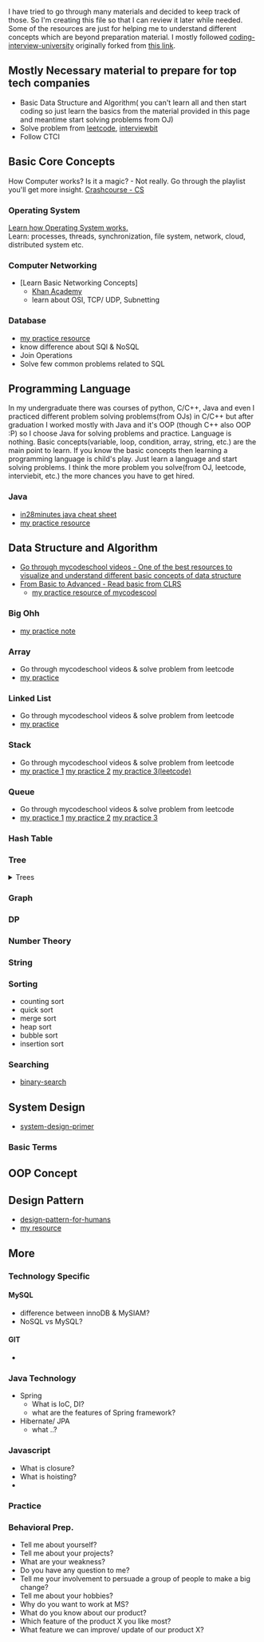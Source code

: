 I have tried to go through many materials and decided to keep track of those. So I'm creating this file so that I can review it later while needed. Some of the resources are just for helping me to understand different concepts which are beyond preparation material. 
I mostly followed [coding-interview-university](https://github.com/transparent2/coding-interview-university) originally forked from [this link](https://github.com/jwasham/coding-interview-university). 
## Mostly Necessary material to prepare for top tech companies
  - Basic Data Structure and Algorithm( you can't learn all and then start coding so just learn the basics from the material provided in this page and meantime start solving problems from OJ)
  - Solve problem from [leetcode](https://leetcode.com/), [interviewbit](http://interviewbit.com/)
  - Follow CTCI

## Basic Core Concepts
How Computer works? Is it a magic? - Not really. Go through the playlist you'll get more insight. [Crashcourse - CS](https://www.youtube.com/watch?v=tpIctyqH29Q&list=PL8dPuuaLjXtNlUrzyH5r6jN9ulIgZBpdo)
### Operating System
  [Learn how Operating System works.](https://www.youtube.com/playlist?list=PL--jIyXjDXf6Q4XA6q8RYnyChYzJ0K0F2 ) \
  Learn:  processes, threads, synchronization, file system, network, cloud, distributed system etc.
### Computer Networking
  - [Learn Basic Networking Concepts] 
    - [Khan Academy](https://www.khanacademy.org/computing/computer-science/internet-intro)
    - learn about OSI, TCP/ UDP, Subnetting
### Database
  - [my practice resource](https://github.com/forhadmethun/Code/blob/master/Others/general-topics/programming-syntax/basic-sql.md)
  - know difference about SQl & NoSQL
  - Join Operations
  - Solve few common problems related to SQL

## Programming Language
In my undergraduate there was courses of python, C/C++, Java and even I practiced different problem solving problems(from OJs) in C/C++ but after graduation I worked mostly with Java and it's OOP (though C++ also OOP :P) so I choose Java for solving problems and practice. Language is nothing. Basic concepts(variable, loop, condition, array, string, etc.) are the main point to learn. If you know the basic concepts then learning a programming language is child's play. Just learn a language and start solving problems. I think the more problem you solve(from OJ, leetcode, interviebit, etc.) the more chances you have to get hired. 
### Java
  - [in28minutes java cheat sheet](https://github.com/transparent2/java-cheat-sheet)
  - [my practice resource](https://github.com/forhadmethun/Code/blob/master/Others/general-topics/programming-syntax/basic-java.md)

## Data Structure and Algorithm
 - [Go through mycodeschool videos - One of the best resources to visualize and understand different basic concepts of data structure](https://tinyurl.com/y9caul5o)
 - [From Basic to Advanced - Read basic from CLRS](https://tinyurl.com/wh5peyg)
   - [my practice resource of mycodescool](https://github.com/forhadmethun/Code/tree/master/interview-prep/src/mycodeschool)
### Big Ohh
 - [my practice note](https://github.com/forhadmethun/Code/tree/master/Others/general-topics/regular-learnings/2020/january/9.md)
### Array
 - Go through mycodeschool videos & solve problem from leetcode
 - [my practice](https://github.com/forhadmethun/Code/tree/master/interview-prep/src/topic_wise/datastructure/array)

### Linked List
 - Go through mycodeschool videos & solve problem from leetcode
 - [my practice](https://github.com/forhadmethun/Code/blob/master/interview-prep/src/mycodeschool/list)
### Stack 
 - Go through mycodeschool videos & solve problem from leetcode
 - [my practice 1](https://github.com/forhadmethun/Code/blob/master/interview-prep/src/mycodeschool/stack) [my practice 2](https://github.com/forhadmethun/Code/tree/master/interview-prep/src/amazon/data_structures/stack) [my practice 3(leetcode)](https://github.com/forhadmethun/Code/tree/master/interview-prep/src/leetcode/stack)
### Queue
 - Go through mycodeschool videos & solve problem from leetcode
 - [my practice 1](https://github.com/forhadmethun/Code/blob/master/interview-prep/src/mycodeschool/queue) [my practice 2](https://github.com/forhadmethun/Code/tree/master/interview-prep/src/amazon/data_structures/queue) [my practice 3](https://github.com/forhadmethun/Data-Structure/tree/master/queue)
### Hash Table
### Tree

<details>
<summary>Trees</summary>

#### Basic Tree
#### BST
#### Heap/ Priority Queue/ Binary Heap

</details>

### Graph
### DP
### Number Theory
### String
### Sorting
 - counting sort
 - quick sort
 - merge sort
 - heap sort
 - bubble sort
 - insertion sort
### Searching
 - [binary-search]()

## System Design 
 - [system-design-primer](https://github.com/transparent2/system-design-primer)
### Basic Terms

## OOP Concept

## Design Pattern
- [design-pattern-for-humans](https://github.com/transparent2/design-patterns-for-humans)
- [my resource](https://github.com/forhadmethun/Code/tree/master/Others/general-topics/design-pattern/src)
## More
### Technology Specific
#### MySQL
 - difference between innoDB & MySIAM?
 - NoSQL vs MySQL?

#### GIT
 - 

### Java Technology
 - Spring
   - What is IoC, DI?
   - what are the features of Spring framework?
 - Hibernate/ JPA
   - what ..?
### Javascript
  - What is closure?
  - What is hoisting?
  - 

### Practice
### Behavioral Prep.
 - Tell me about yourself?
 - Tell me about your projects?
 - What are your weakness?
 - Do you have any question to me?
 - Tell me your involvement to persuade a group of people to make a big change?
 - Tell me about your hobbies?
 - Why do you want to work at MS?
 - What do you know about our product?
 - Which feature of the product X you like most?
 - What feature we can improve/ update of our product X?
 
